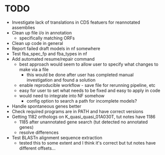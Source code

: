 # TODO
* Investigate lack of translations in CDS featuers for reannotated assemblies
* Clean up file i/o in annotation
    - specifically matching ORFs
* Clean up code in general
* Report failed draft models in nf somewhere
* Test fba\_spec\_fp and fba\_types in nf
* Add automated resume/repair command
    - best approach would seem to allow user to specify what changes to make via a file
        - this would be done after user has completed manual investigation and found a solution
    - enable reproducible workflow - save file for rerunning pipeline, etc
    - easy for user to set what needs to be fixed and easy to apply in code
    - would need to integrate into NF somehow
        - config option to search a path for incomplete models?
* Handle spontaneous genes better
* Check required programs are in PATH and have correct versions
* Getting 1182 orthologs on K\_quasi\_quasi\_01A030T, tut notes have 1186
    - 1185 after unannotated gene search (tut detected no annotated genes)
    - resolve differences
* Test BLASTn alignment sequence extraction
    - tested this to some extent and I think it's correct but tut notes have different offsets...
